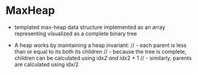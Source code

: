 # MaxHeap

* templated max-heap data structure implemented as an array representing visualized as a complete binary tree
- A heap works by maintaining a heap invariant:
//  - each parent is less than or equal to its both its children
//  - because the tree is complete, children can be calculated using idx*2 and idx*2 + 1
//  - similarly, parents are calculated using idx/2
